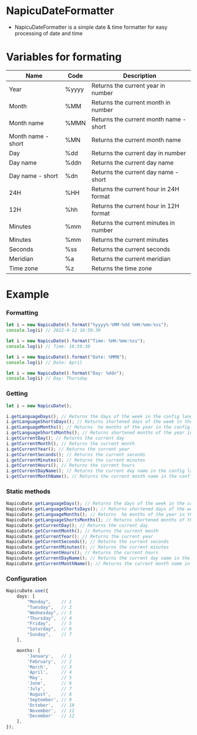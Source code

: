 # NapicuDateFormatter

- NapicuDateFormatter is a simple date & time formatter for easy processing of date and time 

# Variables for formating
<table>
   <thead>
      <tr>
         <th>Name</th>
         <th>Code</th>
         <th>Description</th>
      </tr>
   </thead>
   <tbody>
      <tr>
         <td>Year</td>
         <td>%yyyy</td>
         <td>Returns the current year in number</td>
      </tr>
      <tr>
         <td>Month</td>
         <td>%MM</td>
         <td>Returns the current month in number</td>
      </tr>
      <tr>
         <td>Month name</td>
         <td>%MMN</td>
         <td>Returns the current month name - short</td>
      </tr>
      <tr>
         <td>Month name - short</td>
         <td>%MN</td>
         <td>Returns the current month name</td>
      </tr>
      <tr>
         <td>Day</td>
         <td>%dd</td>
         <td>Returns the current day in number</td>
      </tr>
      <tr>
         <td>Day name</td>
         <td>%ddn</td>
         <td>Returns the current day name</td>
      </tr>
      <tr>
         <td>Day name - short</td>
         <td>%dn</td>
         <td>Returns the current day name - short</td>
      </tr>
      <tr>
         <td>24H</td>
         <td>%HH</td>
         <td>Returns the current hour in 24H format</td>
      </tr>
      <tr>
         <td>12H</td>
         <td>%hh</td>
         <td>Returns the current hour in 12H format</td>
      </tr>
      <tr>
         <td>Minutes</td>
         <td>%mm</td>
         <td>Returns the current minutes in number</td>
      </tr>
      <tr>
         <td>Minutes</td>
         <td>%mm</td>
         <td>Returns the current minutes</td>
      </tr>
      <tr>
         <td>Seconds</td>
         <td>%ss</td>
         <td>Returns the current seconds</td>
      </tr>
      <tr>
         <td>Meridian</td>
         <td>%a</td>
    <td>Returns the current meridian</td>
      </tr>
      <tr>
         <td>Time zone</td>
         <td>%z</td>
         <td>Returns the time zone</td>
      </tr>
   </tbody>
</table>


# Example
### Formatting
```typescript
let i = new NapicuDate().format("%yyyy%-%MM-%dd %HH:%mm:%ss");
console.log(i) // 2022-4-12 16:59:30
```

```typescript
let i = new NapicuDate().format("Time: %HH:%mm:%ss");
console.log(i) // Time: 16:59:30
```

```typescript
let i = new NapicuDate().format("Date: %MMN");
console.log(i) // Date: April
```

```typescript
let i = new NapicuDate().format("Day: %ddn");
console.log(i) // Day: Thursday
```

### Getting

```typescript
let i = new NapicuDate();

i.getLanguageDays(); // Returns the days of the week in the config language
i.getLanguageShortsDays(); // Returns shortened days of the week in the config language
i.getLanguageMonths(); // Returns  he months of the year in the config language
i.getLanguageShortsMonths(); // Returns shortened months of the year in the config language
i.getCurrentDay(); // Returns the current day
i.getCurrentMonth(); // Returns the current month
i.getCurrentYear(); // Returns the current year
i.getCurrentSeconds(); // Returns the current seconds
i.getCurrentMinutes(); // Returns the current minutes
i.getCurrentHours(); // Returns the current hours
i.getCurrentDayName(); // Returns the current day name in the config language
i.getCurrentMonthName(); // Returns the current month name in the config language
```
### Static methods

```typescript
NapicuDate.getLanguageDays(); // Returns the days of the week in the config languageicuDate
NapicuDate.getLanguageShortsDays(); // Returns shortened days of the week in the config language
NapicuDate.getLanguageMonths(); // Returns  he months of the year in the config language
NapicuDate.getLanguageShortsMonths(); // Returns shortened months of the year in the config language
NapicuDate.getCurrentDay(); // Returns the current day
NapicuDate.getCurrentMonth(); // Returns the current month
NapicuDate.getCurrentYear(); // Returns the current year
NapicuDate.getCurrentSeconds(); // Returns the current seconds
NapicuDate.getCurrentMinutes(); // Returns the current minutes
NapicuDate.getCurrentHours(); // Returns the current hours
NapicuDate.getCurrentDayName(); // Returns the current day name in the config language
NapicuDate.getCurrentMonthName(); // Returns the current month name in the config language
```

### Configuration

```typescript
NapicuDate.use({
    days: [
        "Monday",    // 1
        "Tuesday",   // 2
        "Wednesday", // 3
        "Thursday",  // 4
        "Friday",    // 5
        "Saturday",  // 6
        "Sunday",    // 7
    ],

    months: [
        'January',   // 1
        'February',  // 2
        'March',     // 3
        'April',     // 4
        'May',       // 5
        'June',      // 6
        'July',      // 7
        'August',    // 8
        'September', // 9
        'October',   // 10
        'November',  // 11
        'December'   // 12
    ],
});
```
